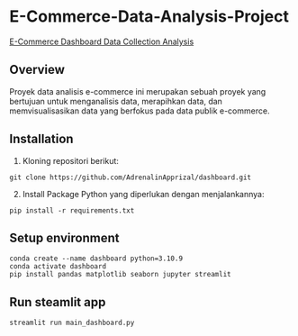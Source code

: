 # E-Commerce-Data-Analysis-Project
[E-Commerce Dashboard Data Collection Analysis](https://adrenalinapprizal-dashboard-main-dashboard-yxxw0p.streamlit.app/)

## Overview
Proyek data analisis e-commerce ini merupakan sebuah proyek yang bertujuan untuk menganalisis data, merapihkan data, dan memvisualisasikan data yang berfokus pada data publik e-commerce.

## Installation
1. Kloning repositori berikut:
```
git clone https://github.com/AdrenalinApprizal/dashboard.git
```
2. Install Package Python yang diperlukan dengan menjalankannya:
```
pip install -r requirements.txt
```

## Setup environment
```
conda create --name dashboard python=3.10.9
conda activate dashboard
pip install pandas matplotlib seaborn jupyter streamlit 
```

## Run steamlit app
```
streamlit run main_dashboard.py
```
